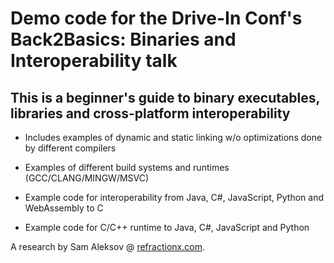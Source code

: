 # Demo code for the Drive-In Conf's Back2Basics: Binaries and Interoperability talk

## This is a beginner's guide to binary executables, libraries and cross-platform interoperability

- Includes examples of dynamic and static linking w/o optimizations done by different compilers

- Examples of different build systems and runtimes (GCC/CLANG/MINGW/MSVC)

- Example code for interoperability from Java, C#, JavaScript, Python and WebAssembly to C

- Example code for C/C++ runtime to Java, C#, JavaScript and Python

A research by Sam Aleksov @ [refractionx.com](https://refractionx.com).
